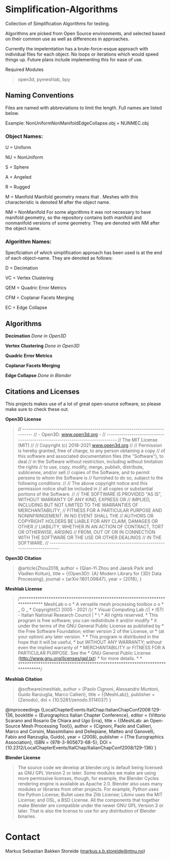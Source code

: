 # Simplification-Algorithms
Collection of Simplification Algorithms for testing.

Algorithms are picked from Open Source environments, and selected based on their common use as well as differences in approaches.  

Currently the impelemtation has a brute-force-esque approach with individual files for each object. No loops or iterations which would speed things up. Future plans include implementing this for ease of use. 

Required Modules
> open3d, pymeshlab, bpy

## Naming Conventions
Files are named with abbreviations to limit the length. Full names are listed below.

Example: NonUniformNonManifoldEdgeCollapse.obj = NUNMEC.obj

### Object Names:

U = Uniform

NU = NonUniform

S = Sphere

A = Angeled

R = Rugged

M = Manifold
Manifold geometry means that . Meshes with this characteristic is denoted M after the object name.

NM = NonManifold 
For some algorithms it was not necessary to have manifold geometry, so the repository contains both manifold and nonmanifold versions of some geometry. They are denoted with NM after the object name.


### Algorithm Names:
Specficiation of which simplification approach has been used is at the end of each object-name. They are denoted as follows:

D = Decimation

VC = Vertex Clustering

QEM = Quadric Error Metrics

CFM = Coplanar Facets Merging

EC = Edge Collapse

## Algorithms

**Decimation**
*Done in Open3D*

**Vertex Clustering**
*Done in Open3D*

**Quadric Error Metrics**

**Coplanar Facets Merging**

**Edge Collapse**
*Done in Blender*

## Citations and Licenses

This projects makes use of a lot of great open-source software, so please make sure to check these out. 


**Open3D License**
> // ----------------------------------------------------------------------------
// -                        Open3D: www.open3d.org                            -
// ----------------------------------------------------------------------------
// The MIT License (MIT)
//
// Copyright (c) 2018-2021 www.open3d.org
//
// Permission is hereby granted, free of charge, to any person obtaining a copy
// of this software and associated documentation files (the "Software"), to deal
// in the Software without restriction, including without limitation the rights
// to use, copy, modify, merge, publish, distribute, sublicense, and/or sell
// copies of the Software, and to permit persons to whom the Software is
// furnished to do so, subject to the following conditions:
//
// The above copyright notice and this permission notice shall be included in
// all copies or substantial portions of the Software.
//
// THE SOFTWARE IS PROVIDED "AS IS", WITHOUT WARRANTY OF ANY KIND, EXPRESS OR
// IMPLIED, INCLUDING BUT NOT LIMITED TO THE WARRANTIES OF MERCHANTABILITY,
// FITNESS FOR A PARTICULAR PURPOSE AND NONINFRINGEMENT. IN NO EVENT SHALL THE
// AUTHORS OR COPYRIGHT HOLDERS BE LIABLE FOR ANY CLAIM, DAMAGES OR OTHER
// LIABILITY, WHETHER IN AN ACTION OF CONTRACT, TORT OR OTHERWISE, ARISING
// FROM, OUT OF OR IN CONNECTION WITH THE SOFTWARE OR THE USE OR OTHER DEALINGS
// IN THE SOFTWARE.
// ----------------------------------------------------------------------------

**Open3D Citation**
>@article{Zhou2018,
    author    = {Qian-Yi Zhou and Jaesik Park and Vladlen Koltun},
    title     = {{Open3D}: {A} Modern Library for {3D} Data Processing},
    journal   = {arXiv:1801.09847},
    year      = {2018},
}

**Meshlab License**
> /****************************************************************************
  MeshLab                                                           o o     *
  A versatile mesh processing toolbox                             o     o   *
                                                                 _   O  _   *
  Copyright(C) 2005 - 2021                                         \/)\/    *
  Visual Computing Lab                                            /\/|      *
  ISTI - Italian National Research Council                           |      *
                                                                     \      *
  All rights reserved.																											 *
  This program is free software; you can redistribute it and/or modify      *
  it under the terms of the GNU General Public License as published by      *
  the Free Software Foundation; either version 2 of the License, or         *
  (at your option) any later version.                                       *
                                                                            *
  This program is distributed in the hope that it will be useful,           *
  but WITHOUT ANY WARRANTY; without even the implied warranty of            *
  MERCHANTABILITY or FITNESS FOR A PARTICULAR PURPOSE.  See the             *
  GNU General Public License (http://www.gnu.org/licenses/gpl.txt)          *
  for more details.                                                         *
                                                                            *
 ****************************************************************************/
 
 **Meshlab Citation**
 >@software{meshlab,
  author       = {Paolo Cignoni, Alessandro Muntoni, Guido Ranzuglia, Marco Callieri},
  title        = {{MeshLab}},
  publisher    = {Zenodo},
  doi          = {10.5281/zenodo.5114037}
}

@inproceedings {LocalChapterEvents:ItalChap:ItalianChapConf2008:129-136,
  booktitle = {Eurographics Italian Chapter Conference},
  editor    = {Vittorio Scarano and Rosario De Chiara and Ugo Erra},
  title     = {{MeshLab: an Open-Source Mesh Processing Tool}},
  author    = {Cignoni, Paolo and Callieri, Marco and Corsini, Massimiliano and Dellepiane, Matteo and Ganovelli, Fabio and Ranzuglia, Guido},
  year      = {2008},
  publisher = {The Eurographics Association},
  ISBN      = {978-3-905673-68-5},
  DOI       = {10.2312/LocalChapterEvents/ItalChap/ItalianChapConf2008/129-136}
}

 **Blender License**
> The source code we develop at blender.org is default being licensed as GNU GPL Version 2 or later. 
  Some modules we make are using more permissive licenses, though, for example, the Blender Cycles rendering engine is available as Apache 2.0.
  Blender also uses many modules or libraries from other projects. For example, Python uses the Python License; Bullet uses the Zlib License; Libmv uses the MIT License; and OSL, a BSD License. 
  All the components that together make Blender are compatible under the newer GNU GPL Version 3 or later. That is also the license to use for any distribution of Blender binaries. 

  # Contact

  Markus Sebastian Bakken Storeide (markus.s.b.storeide@ntnu.no)